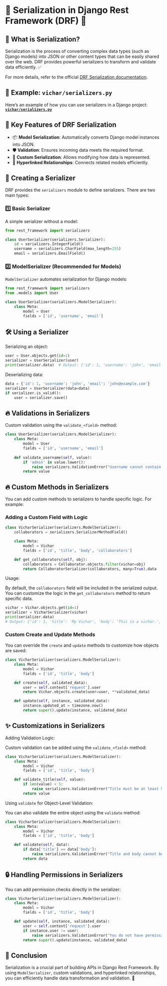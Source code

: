 # 🔄 Serialization in Django Rest Framework (DRF) 📜

## 🤔 What is Serialization?

Serialization is the process of converting complex data types (such as Django models) into JSON or other content types that can be easily shared over the web. DRF provides powerful serializers to transform and validate data efficiently. ✅

For more details, refer to the official [DRF Serialization documentation](https://www.django-rest-framework.org/api-guide/serializers/).

## 📂 Example: `vichar/serializers.py`

Here’s an example of how you can use serializers in a Django project: **[`vichar/serializers.py`](../vichar/serializers.py)**

## 🔑 Key Features of DRF Serialization

- 📦 **Model Serialization**: Automatically converts Django model instances into JSON.
- 🛡 **Validation**: Ensures incoming data meets the required format.
- 🔄 **Custom Serialization**: Allows modifying how data is represented.
- 🔗 **Hyperlinked Relationships**: Connects related models efficiently.

## 🚀 Creating a Serializer

DRF provides the `serializers` module to define serializers. There are two main types:

### 1️⃣ Basic Serializer

A simple serializer without a model:

```python
from rest_framework import serializers

class UserSerializer(serializers.Serializer):
    id = serializers.IntegerField()
    username = serializers.CharField(max_length=255)
    email = serializers.EmailField()
```

### 2️⃣ ModelSerializer (Recommended for Models)

`ModelSerializer` automates serialization for Django models:

```python
from rest_framework import serializers
from .models import User

class UserSerializer(serializers.ModelSerializer):
    class Meta:
        model = User
        fields = ['id', 'username', 'email']
```

## 🛠 Using a Serializer

Serializing an object:

```python
user = User.objects.get(id=1)
serializer = UserSerializer(user)
print(serializer.data)  # Output: {'id': 1, 'username': 'john', 'email': 'john@example.com'}
```

Deserializing data:

```python
data = {'id': 1, 'username': 'john', 'email': 'john@example.com'}
serializer = UserSerializer(data=data)
if serializer.is_valid():
    user = serializer.save()
```

## 🔥 Validations in Serializers

Custom validation using the `validate_<field>` method:

```python
class UserSerializer(serializers.ModelSerializer):
    class Meta:
        model = User
        fields = ['id', 'username', 'email']
    
    def validate_username(self, value):
        if 'admin' in value.lower():
            raise serializers.ValidationError("Username cannot contain 'admin'")
        return value
```

## 🔥 Custom Methods in Serializers

You can add custom methods to serializers to handle specific logic. For example:

### Adding a Custom Field with Logic

```python
class VicharSerializer(serializers.ModelSerializer):
    collaborators = serializers.SerializerMethodField()

    class Meta:
        model = Vichar
        fields = ['id', 'title', 'body', 'collaborators']

    def get_collaborators(self, obj):
        collaborators = Collaborator.objects.filter(vichar=obj)
        return CollaboratorSerializer(collaborators, many=True).data
```

Usage:

By default, the `collaborators` field will be included in the serialized output. You can customize the logic in the `get_collaborators` method to return specific data.

```python
vichar = Vichar.objects.get(id=1)
serializer = VicharSerializer(vichar)
print(serializer.data)
# Output: {'id': 1, 'title': 'My Vichar', 'body': 'This is a vichar.', 'collaborators': [...]}
```

### Custom Create and Update Methods

You can override the `create` and `update` methods to customize how objects are saved:

```python
class VicharSerializer(serializers.ModelSerializer):
    class Meta:
        model = Vichar
        fields = ['id', 'title', 'body']

    def create(self, validated_data):
        user = self.context['request'].user
        return Vichar.objects.create(user=user, **validated_data)

    def update(self, instance, validated_data):
        instance.updated_at = timezone.now()
        return super().update(instance, validated_data)
```

## ✨ Customizations in Serializers

Adding Validation Logic:

Custom validation can be added using the `validate_<field>` method:

```python
class VicharSerializer(serializers.ModelSerializer):
    class Meta:
        model = Vichar
        fields = ['id', 'title', 'body']

    def validate_title(self, value):
        if len(value) < 5:
            raise serializers.ValidationError("Title must be at least 5 characters long.")
        return value
```

Using `validate` for Object-Level Validation:

You can also validate the entire object using the `validate` method:

```python
class VicharSerializer(serializers.ModelSerializer):
    class Meta:
        model = Vichar
        fields = ['id', 'title', 'body']

    def validate(self, data):
        if data['title'] == data['body']:
            raise serializers.ValidationError("Title and body cannot be the same.")
        return data
```

## 🔒 Handling Permissions  in Serializers

You can add permission checks directly in the serializer:

```python
class VicharSerializer(serializers.ModelSerializer):
    class Meta:
        model = Vichar
        fields = ['id', 'title', 'body']

    def update(self, instance, validated_data):
        user = self.context['request'].user
        if instance.user != user:
            raise serializers.ValidationError("You do not have permission to edit this Vichar.")
        return super().update(instance, validated_data)
```

## 🎯 Conclusion

Serialization is a crucial part of building APIs in Django Rest Framework. By using `ModelSerializer`, custom validations, and hyperlinked relationships, you can efficiently handle data transformation and validation. 🚀
